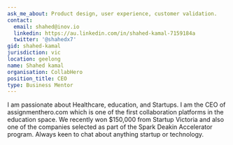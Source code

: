 ```yaml
---
ask_me_about: Product design, user experience, customer validation.
contact:
  email: shahed@inov.io
  linkedin: https://au.linkedin.com/in/shahed-kamal-7159184a
  twitter: '@shahedx7'
gid: shahed-kamal
jurisdiction: vic
location: geelong
name: Shahed kamal
organisation: CollabHero
position_title: CEO
type: Business Mentor
---
```


I am passionate about Healthcare, education, and Startups. I am the CEO of assignmenthero.com which is one of the first collaboration platforms in the education space. We recently won $150,000 from Startup Victoria and  also one of the companies selected as part of the Spark Deakin Accelerator program. Always keen to chat about anything startup or technology.